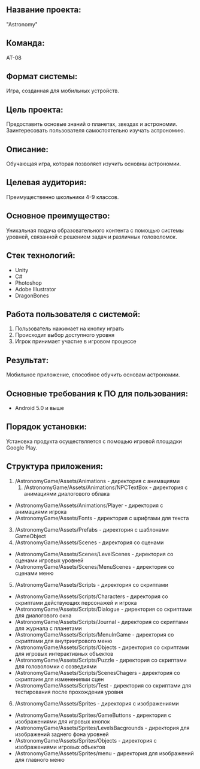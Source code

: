 ## Название проекта: 
"Astronomy"

## Команда: 
АТ-08

## Формат системы: 
Игра, созданная для мобильных устройств.

## Цель проекта:
Предоставить основые знаний о планетах, звездах и астрономии. Заинтересовать пользователя самостоятельно изучать астрономию.

## Описание:
Обучающая игра, которая позволяет изучить основны астрономии. 

## Целевая аудитория:
Преимущественно школьники 4-9 классов.

## Основное преимущество:
Уникальная подача образовательного контента с помощью системы уровней, связанной с решением задач и различных головоломок.

## Стек технологий: 
+ Unity
+ C#
+ Photoshop
+ Adobe Illustrator
+ DragonBones

## Работа пользователя с системой:
1. Пользователь нажимает на кнопку играть
2. Происходит выбор доступного уровня
3. Игрок принимает участие в игровом процессе

## Результат: 
Мобильное приложение, способное обучить основам астрономии.

## Основные требования к ПО для пользования:
- Android 5.0 и выше

## Порядок установки:
Установка продукта осуществляется с помощью игровой площадки Google Play.

## Структура приложения:
1. /AstronomyGame/Assets/Animations - директория с анимациями
    1. /AstronomyGame/Assets/Animations/NPCTextBox - директория с анимациями диалогового облака
- /AstronomyGame/Assets/Animations/Player - директория с анимациями игрока
- /AstronomyGame/Assets/Fonts - директория с шрифтами для текста
3. /AstronomyGame/Assets/Prefabs - директория с шаблонами GameObject
4. /AstronomyGame/Assets/Scenes - директория со сценами
- /AstronomyGame/Assets/Scenes/LevelScenes - директория со сценами игровых уровней
- /AstronomyGame/Assets/Scenes/MenuScenes - директория со сценами меню
5. /AstronomyGame/Assets/Scripts - директория со скриптами
- /AstronomyGame/Assets/Scripts/Characters - директория со скриптами действующих персонажей и игрока
- /AstronomyGame/Assets/Scripts/Dialogue - директория со скриптами для диалогового окна
- /AstronomyGame/Assets/Scripts/Journal - директория со скриптами для журнала с планетами
- /AstronomyGame/Assets/Scripts/MenuInGame - директория со скриптами для внутриигрового меню
- /AstronomyGame/Assets/Scripts/Objects - директория со скриптами для игровых интерактивных объектов
- /AstronomyGame/Assets/Scripts/Puzzle - директория со скриптами для головоломки с созведиями
- /AstronomyGame/Assets/Scripts/ScenesChagers - директория со скриптаим для изменениями сцен
- /AstronomyGame/Assets/Scripts/Test - директория со скриптами для тестирования после прохождения уровня
6. /AstronomyGame/Assets/Sprites - директория с изображениями
- /AstronomyGame/Assets/Sprites/GameButtons - директория с изображениями для игровых кнопок
- /AstronomyGame/Assets/Sprites/LevelsBacgrounds - директория для изображений заднего фона уровней
- /AstronomyGame/Assets/Sprites/Objects - директория с изображениями игровых объектов
- /AstronomyGame/Assets/Sprites/menu - директория для изображений для главного меню
